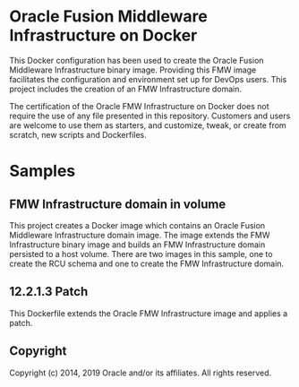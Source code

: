 Oracle Fusion Middleware Infrastructure on Docker
=================================================
This Docker configuration has been used to create the Oracle Fusion Middleware Infrastructure binary image. Providing this FMW image facilitates the configuration and environment set up for DevOps users. This project includes the creation of an  FMW Infrastructure domain.

The certification of the Oracle FMW Infrastructure on Docker does not require the use of any file presented in this repository. Customers and users are welcome to use them as starters, and customize, tweak, or create from scratch, new scripts and Dockerfiles.

# Samples
## FMW Infrastructure domain in volume
This project creates a Docker image which contains an Oracle Fusion Middleware Infrastructure domain image. The image extends the FMW Infrastructure binary image and builds an FMW Infrastructure domain persisted to a host volume.
There are two images in this sample, one to create the RCU schema and one to create the FMW Infrastructure domain.

## 12.2.1.3 Patch
This Dockerfile extends the Oracle FMW Infrastructure image and applies a patch.


## Copyright
Copyright (c) 2014, 2019 Oracle and/or its affiliates. All rights reserved.
